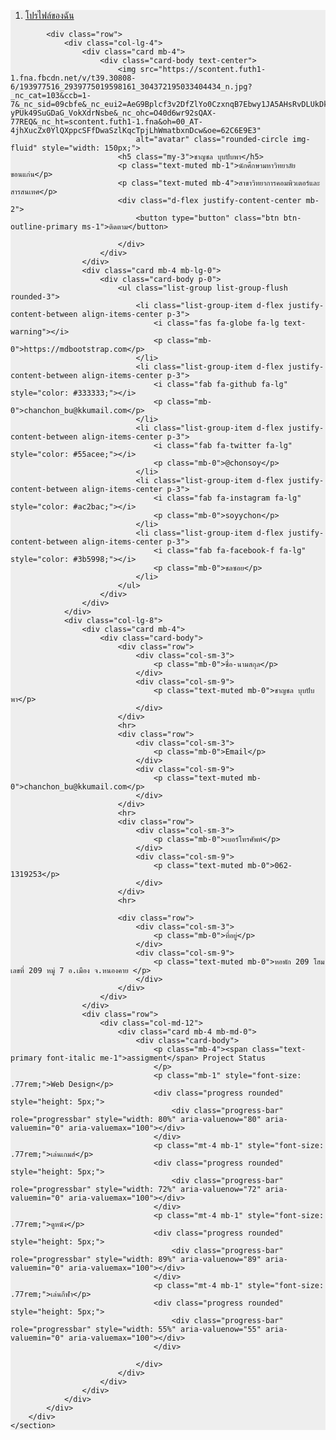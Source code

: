<!DOCTYPE html>
<html lang="en">

<head>
    <meta charset="UTF-8">
    <meta http-equiv="X-UA-Compatible" content="IE=edge">
    <meta name="viewport" content="width=device-width, initial-scale=1.0">
    <link href="https://cdn.jsdelivr.net/npm/bootstrap@5.0.2/dist/css/bootstrap.min.css" rel="stylesheet" integrity="sha384-EVSTQN3/azprG1Anm3QDgpJLIm9Nao0Yz1ztcQTwFspd3yD65VohhpuuCOmLASjC" crossorigin="anonymous">
    <link rel="stylesheet" href="https://cdnjs.cloudflare.com/ajax/libs/font-awesome/5.15.4/css/all.min.css" integrity="sha512-1ycn6IcaQQ40/MKBW2W4Rhis/DbILU74C1vSrLJxCq57o941Ym01SwNsOMqvEBFlcgUa6xLiPY/NS5R+E6ztJQ==" crossorigin="anonymous" referrerpolicy="no-referrer"
    />
    <title>profile</title>
</head>

<body>
    <section style="background-color: #eee;">
        <div class="container py-5">
            <div class="row">
                <div class="col">
                    <nav aria-label="breadcrumb" class="bg-light rounded-3 p-3 mb-4">
                        <ol class="breadcrumb mb-0">
                            <li class="breadcrumb-item"><a href="#">โปรไฟล์ของฉัน</a></li>
                        </ol>
                    </nav>
                </div>
            </div>

            <div class="row">
                <div class="col-lg-4">
                    <div class="card mb-4">
                        <div class="card-body text-center">
                            <img src="https://scontent.futh1-1.fna.fbcdn.net/v/t39.30808-6/193977516_2939775019598161_304372195033404434_n.jpg?_nc_cat=103&ccb=1-7&_nc_sid=09cbfe&_nc_eui2=AeG9Bplcf3v2DfZlYo0CzxnqB7Ebwy1JA5AHsRvDLUkDkL39ElEQAyKL2qb2J6r3-yPUk49SuGDaG_VokXdrNsbe&_nc_ohc=O40d6wr92sQAX-77REQ&_nc_ht=scontent.futh1-1.fna&oh=00_AT-4jhXucZx0YlQXppcSFfDwaSzlKqcTpjLhWmatbxnDcw&oe=62C6E9E3"
                                alt="avatar" class="rounded-circle img-fluid" style="width: 150px;">
                            <h5 class="my-3">ชาญชล บุบปับพา</h5>
                            <p class="text-muted mb-1">นักศึกษามหาวิทยาลัยขอนแก่น</p>
                            <p class="text-muted mb-4">สาขาวิทยาการคอมพิวเตอร์และสารสนเทศ</p>
                            <div class="d-flex justify-content-center mb-2">
                                <button type="button" class="btn btn-outline-primary ms-1">ติดตาม</button>

                            </div>
                        </div>
                    </div>
                    <div class="card mb-4 mb-lg-0">
                        <div class="card-body p-0">
                            <ul class="list-group list-group-flush rounded-3">
                                <li class="list-group-item d-flex justify-content-between align-items-center p-3">
                                    <i class="fas fa-globe fa-lg text-warning"></i>
                                    <p class="mb-0">https://mdbootstrap.com</p>
                                </li>
                                <li class="list-group-item d-flex justify-content-between align-items-center p-3">
                                    <i class="fab fa-github fa-lg" style="color: #333333;"></i>
                                    <p class="mb-0">chanchon_bu@kkumail.com</p>
                                </li>
                                <li class="list-group-item d-flex justify-content-between align-items-center p-3">
                                    <i class="fab fa-twitter fa-lg" style="color: #55acee;"></i>
                                    <p class="mb-0">@chonsoy</p>
                                </li>
                                <li class="list-group-item d-flex justify-content-between align-items-center p-3">
                                    <i class="fab fa-instagram fa-lg" style="color: #ac2bac;"></i>
                                    <p class="mb-0">soyychon</p>
                                </li>
                                <li class="list-group-item d-flex justify-content-between align-items-center p-3">
                                    <i class="fab fa-facebook-f fa-lg" style="color: #3b5998;"></i>
                                    <p class="mb-0">ชลซอย</p>
                                </li>
                            </ul>
                        </div>
                    </div>
                </div>
                <div class="col-lg-8">
                    <div class="card mb-4">
                        <div class="card-body">
                            <div class="row">
                                <div class="col-sm-3">
                                    <p class="mb-0">ชื่อ-นามสกุล</p>
                                </div>
                                <div class="col-sm-9">
                                    <p class="text-muted mb-0">ชาญชล บุบปับพา</p>
                                </div>
                            </div>
                            <hr>
                            <div class="row">
                                <div class="col-sm-3">
                                    <p class="mb-0">Email</p>
                                </div>
                                <div class="col-sm-9">
                                    <p class="text-muted mb-0">chanchon_bu@kkumail.com</p>
                                </div>
                            </div>
                            <hr>
                            <div class="row">
                                <div class="col-sm-3">
                                    <p class="mb-0">เบอร์โทรศัพท์</p>
                                </div>
                                <div class="col-sm-9">
                                    <p class="text-muted mb-0">062-1319253</p>
                                </div>
                            </div>
                            <hr>

                            <div class="row">
                                <div class="col-sm-3">
                                    <p class="mb-0">ที่อยู่</p>
                                </div>
                                <div class="col-sm-9">
                                    <p class="text-muted mb-0">หอพัก 209 โฮม เลขที่ 209 หมู่ 7 อ.เมือง จ.หนองคาย </p>
                                </div>
                            </div>
                        </div>
                    </div>
                    <div class="row">
                        <div class="col-md-12">
                            <div class="card mb-4 mb-md-0">
                                <div class="card-body">
                                    <p class="mb-4"><span class="text-primary font-italic me-1">assigment</span> Project Status
                                    </p>
                                    <p class="mb-1" style="font-size: .77rem;">Web Design</p>
                                    <div class="progress rounded" style="height: 5px;">
                                        <div class="progress-bar" role="progressbar" style="width: 80%" aria-valuenow="80" aria-valuemin="0" aria-valuemax="100"></div>
                                    </div>
                                    <p class="mt-4 mb-1" style="font-size: .77rem;">เล่นเกมส์</p>
                                    <div class="progress rounded" style="height: 5px;">
                                        <div class="progress-bar" role="progressbar" style="width: 72%" aria-valuenow="72" aria-valuemin="0" aria-valuemax="100"></div>
                                    </div>
                                    <p class="mt-4 mb-1" style="font-size: .77rem;">ดูหนัง</p>
                                    <div class="progress rounded" style="height: 5px;">
                                        <div class="progress-bar" role="progressbar" style="width: 89%" aria-valuenow="89" aria-valuemin="0" aria-valuemax="100"></div>
                                    </div>
                                    <p class="mt-4 mb-1" style="font-size: .77rem;">เล่นกีฬา</p>
                                    <div class="progress rounded" style="height: 5px;">
                                        <div class="progress-bar" role="progressbar" style="width: 55%" aria-valuenow="55" aria-valuemin="0" aria-valuemax="100"></div>
                                    </div>

                                </div>
                            </div>
                        </div>
                    </div>
                </div>
            </div>
        </div>
    </section>

</body>

</html>
